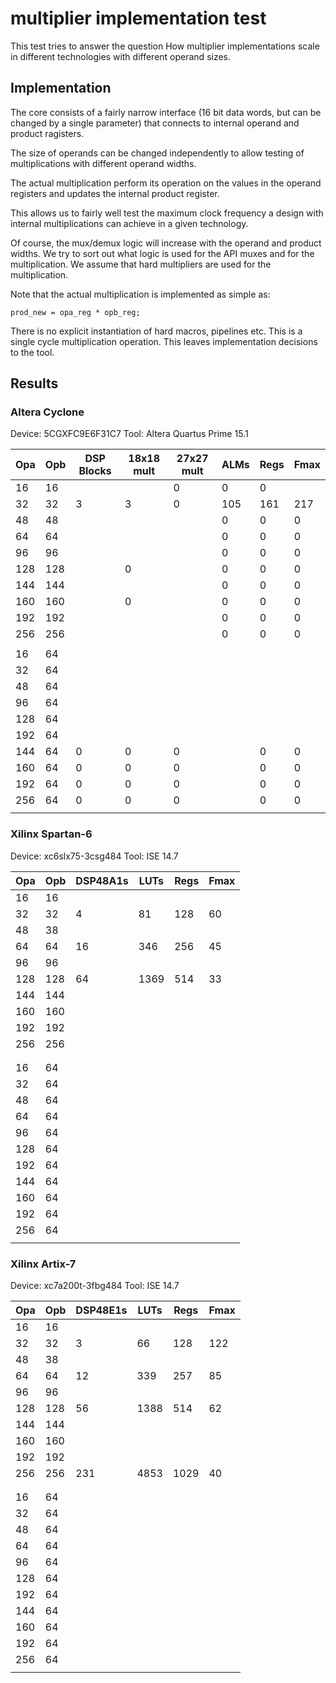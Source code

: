 # multiplier implementation test #
This test tries to answer the question How multiplier implementations
scale in different technologies with different operand sizes.

## Implementation ##
The core consists of a fairly narrow interface (16 bit data words, but
can be changed by a single parameter) that connects to internal operand
and product ragisters.

The size of operands can be changed independently to allow testing of
multiplications with different operand widths.

The actual multiplication perform its operation on the values in the
operand registers and updates the internal product register.

This allows us to fairly well test the maximum clock frequency a design
with internal multiplications can achieve in a given technology.

Of course, the mux/demux logic will increase with the operand and product
widths. We try to sort out what logic is used for the API muxes and for
the multiplication. We assume that hard multipliers are used for the
multiplication.


Note that the actual multiplication is implemented as simple as:

    prod_new = opa_reg * opb_reg;

There is no explicit instantiation of hard macros, pipelines etc. This
is a single cycle multiplication operation. This leaves implementation
decisions to the tool.


## Results ##
### Altera Cyclone ###

Device: 5CGXFC9E6F31C7
Tool: Altera Quartus Prime 15.1

| Opa | Opb | DSP Blocks | 18x18 mult | 27x27 mult | ALMs | Regs | Fmax                  |
|-----|-----|------------|------------|------------|------|------|-----------------------|
|16   |16   |            |            |0           |0     |0     |                       |
|32   |32   |3           |3           |0           |105   |161   |217                    |
|48   |48   |            |            |            |0     |0     |0                      |
|64   |64   |            |            |            |0     |0     |0                      |
|96   |96   |            |            |            |0     |0     |0                      |
|128  |128  |            |0           |            |0     |0     |0                      |
|144  |144  |            |            |            |0     |0     |0                      |
|160  |160  |            |0           |            |0     |0     |0                      |
|192  |192  |            |            |            |0     |0     |0                      |
|256  |256  |            |            |            |0     |0     |0                      |
|     |     |            |            |            |      |      |                       |
|16   |64   |            |            |            |      |      |                       |
|32   |64   |            |            |            |      |      |                       |
|48   |64   |            |            |            |      |      |                       |
|96   |64   |            |            |            |      |      |                       |
|128  |64   |            |            |            |      |      |                       |
|192  |64   |            |            |            |      |      |                       |
|144  |64   |0           |0           |0           |      |0     |0                      |
|160  |64   |0           |0           |0           |      |0     |0                      |
|192  |64   |0           |0           |0           |      |0     |0                      |
|256  |64   |0           |0           |0           |      |0     |0                      |
|     |     |            |            |            |      |      |                       |


### Xilinx Spartan-6 ###

Device: xc6slx75-3csg484
Tool: ISE 14.7

| Opa | Opb | DSP48A1s    | LUTs   | Regs | Fmax |
|-----|-----|-------------|--------|------|------|
|16   |16   |             |        |      |      |
|32   |32   | 4           | 81     | 128  | 60   |
|48   |38   |             |        |      |      |
|64   |64   | 16          | 346    | 256  | 45   |
|96   |96   |             |        |      |      |
|128  |128  | 64          | 1369   | 514  | 33   |
|144  |144  |             |        |      |      |
|160  |160  |             |        |      |      |
|192  |192  |             |        |      |      |
|256  |256  |             |        |      |      |
|     |     |             |        |      |      |
|     |     |             |        |      |      |
|16   |64   |             |        |      |      |
|32   |64   |             |        |      |      |
|48   |64   |             |        |      |      |
|64   |64   |             |        |      |      |
|96   |64   |             |        |      |      |
|128  |64   |             |        |      |      |
|192  |64   |             |        |      |      |
|144  |64   |             |        |      |      |
|160  |64   |             |        |      |      |
|192  |64   |             |        |      |      |
|256  |64   |             |        |      |      |
|     |     |             |        |      |      |


### Xilinx Artix-7 ###

Device: xc7a200t-3fbg484
Tool: ISE 14.7

| Opa | Opb | DSP48E1s    | LUTs   | Regs | Fmax |
|-----|-----|-------------|--------|------|------|
|16   |16   |             |        |      |      |
|32   |32   | 3           | 66     | 128  | 122  |
|48   |38   |             |        |      |      |
|64   |64   | 12          | 339    | 257  | 85   |
|96   |96   |             |        |      |      |
|128  |128  | 56          | 1388   | 514  | 62   |
|144  |144  |             |        |      |      |
|160  |160  |             |        |      |      |
|192  |192  |             |        |      |      |
|256  |256  | 231         | 4853   | 1029 | 40   |
|     |     |             |        |      |      |
|     |     |             |        |      |      |
|16   |64   |             |        |      |      |
|32   |64   |             |        |      |      |
|48   |64   |             |        |      |      |
|64   |64   |             |        |      |      |
|96   |64   |             |        |      |      |
|128  |64   |             |        |      |      |
|192  |64   |             |        |      |      |
|144  |64   |             |        |      |      |
|160  |64   |             |        |      |      |
|192  |64   |             |        |      |      |
|256  |64   |             |        |      |      |
|     |     |             |        |      |      |

